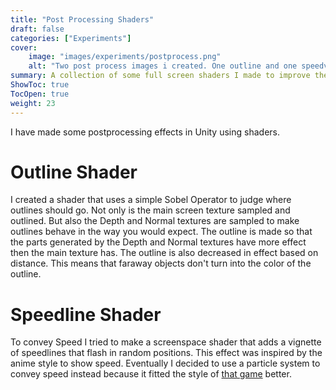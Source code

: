 ```yaml
---
title: "Post Processing Shaders"
draft: false
categories: ["Experiments"]
cover:
    image: "images/experiments/postprocess.png"
    alt: "Two post process images i created. One outline and one speedvignette effect"
summary: A collection of some full screen shaders I made to improve the look of a game.
ShowToc: true
TocOpen: true
weight: 23
---
```


I have made some postprocessing effects in Unity using shaders.


# Outline Shader
I created a shader that uses a simple Sobel Operator to judge where outlines should go.
Not only is the main screen texture sampled and outlined. But also the Depth and Normal textures are sampled to make outlines behave in the way you would expect.
The outline is made so that the parts generated by the Depth and Normal textures have more effect then the main texture has.
The outline is also decreased in effect based on distance. This means that faraway objects don't turn into the color of the outline.

# Speedline Shader
To convey Speed I tried to make a screenspace shader that adds a vignette of speedlines that flash in random positions.
This effect was inspired by the anime style to show speed. Eventually I decided to use a particle system to convey speed instead because it fitted the style of [that game](/posts/team/golfrush/) better.